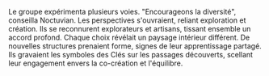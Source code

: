Le groupe expérimenta plusieurs voies.
"Encourageons la diversité", conseilla Noctuvian.
Les perspectives s'ouvraient, reliant exploration et création.
Ils se reconnurent explorateurs et artisans,
tissant ensemble un accord profond.
Chaque choix révélait un paysage intérieur différent.
De nouvelles structures prenaient forme, signes de leur apprentissage partagé.
Ils gravaient les symboles des Clés sur les passages découverts,
scellant leur engagement envers la co-création et l'équilibre.
